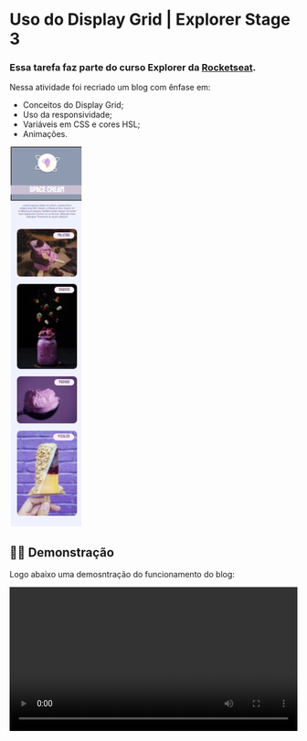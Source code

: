 # Uso do Display Grid | Explorer Stage 3

### Essa tarefa faz parte do curso Explorer da [Rocketseat](https://www.rocketseat.com.br).

Nessa atividade foi recriado um blog com ênfase em:

- Conceitos do Display Grid;
- Uso da responsividade;
- Variáveis em CSS e cores HSL;
- Animações.

<img src= "./github-img/project.png" width="25%" text-align= "center">

## 👩‍💻 Demonstração

Logo abaixo uma demosntração do funcionamento do blog:

<video src="./github-img/IceCream.mp4" type="video/mp4" width="100%">